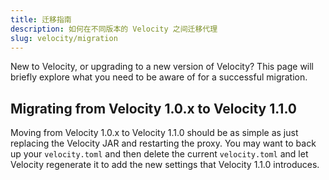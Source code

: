 ```yaml
---
title: 迁移指南
description: 如何在不同版本的 Velocity 之间迁移代理
slug: velocity/migration
---
```


New to Velocity, or upgrading to a new version of Velocity? This page will briefly explore what you
need to be aware of for a successful migration.

## Migrating from Velocity 1.0.x to Velocity 1.1.0

Moving from Velocity 1.0.x to Velocity 1.1.0 should be as simple as just replacing the Velocity JAR
and restarting the proxy. You may want to back up your `velocity.toml` and then delete the current
`velocity.toml` and let Velocity regenerate it to add the new settings that Velocity 1.1.0
introduces.
